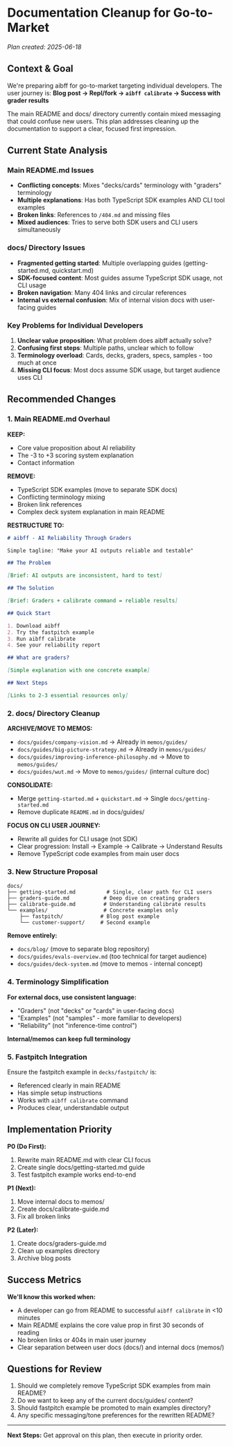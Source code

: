 # Documentation Cleanup for Go-to-Market

_Plan created: 2025-06-18_

## Context & Goal

We're preparing aibff for go-to-market targeting individual developers. The user
journey is: **Blog post → Repl/fork → `aibff calibrate` → Success with grader
results**

The main README and docs/ directory currently contain mixed messaging that could
confuse new users. This plan addresses cleaning up the documentation to support
a clear, focused first impression.

## Current State Analysis

### Main README.md Issues

- **Conflicting concepts**: Mixes "decks/cards" terminology with "graders"
  terminology
- **Multiple explanations**: Has both TypeScript SDK examples AND CLI tool
  examples
- **Broken links**: References to `/404.md` and missing files
- **Mixed audiences**: Tries to serve both SDK users and CLI users
  simultaneously

### docs/ Directory Issues

- **Fragmented getting started**: Multiple overlapping guides
  (getting-started.md, quickstart.md)
- **SDK-focused content**: Most guides assume TypeScript SDK usage, not CLI
  usage
- **Broken navigation**: Many 404 links and circular references
- **Internal vs external confusion**: Mix of internal vision docs with
  user-facing guides

### Key Problems for Individual Developers

1. **Unclear value proposition**: What problem does aibff actually solve?
2. **Confusing first steps**: Multiple paths, unclear which to follow
3. **Terminology overload**: Cards, decks, graders, specs, samples - too much at
   once
4. **Missing CLI focus**: Most docs assume SDK usage, but target audience uses
   CLI

## Recommended Changes

### 1. Main README.md Overhaul

**KEEP:**

- Core value proposition about AI reliability
- The -3 to +3 scoring system explanation
- Contact information

**REMOVE:**

- TypeScript SDK examples (move to separate SDK docs)
- Conflicting terminology mixing
- Broken link references
- Complex deck system explanation in main README

**RESTRUCTURE TO:**

```markdown
# aibff - AI Reliability Through Graders

Simple tagline: "Make your AI outputs reliable and testable"

## The Problem

[Brief: AI outputs are inconsistent, hard to test]

## The Solution

[Brief: Graders + calibrate command = reliable results]

## Quick Start

1. Download aibff
2. Try the fastpitch example
3. Run aibff calibrate
4. See your reliability report

## What are graders?

[Simple explanation with one concrete example]

## Next Steps

[Links to 2-3 essential resources only]
```

### 2. docs/ Directory Cleanup

**ARCHIVE/MOVE TO MEMOS:**

- `docs/guides/company-vision.md` → Already in `memos/guides/`
- `docs/guides/big-picture-strategy.md` → Already in `memos/guides/`
- `docs/guides/improving-inference-philosophy.md` → Move to `memos/guides/`
- `docs/guides/wut.md` → Move to `memos/guides/` (internal culture doc)

**CONSOLIDATE:**

- Merge `getting-started.md` + `quickstart.md` → Single
  `docs/getting-started.md`
- Remove duplicate `README.md` in docs/guides/

**FOCUS ON CLI USER JOURNEY:**

- Rewrite all guides for CLI usage (not SDK)
- Clear progression: Install → Example → Calibrate → Understand Results
- Remove TypeScript code examples from main user docs

### 3. New Structure Proposal

```
docs/
├── getting-started.md          # Single, clear path for CLI users
├── graders-guide.md           # Deep dive on creating graders  
├── calibrate-guide.md         # Understanding calibrate results
└── examples/                  # Concrete examples only
    ├── fastpitch/            # Blog post example
    └── customer-support/     # Second example
```

**Remove entirely:**

- `docs/blog/` (move to separate blog repository)
- `docs/guides/evals-overview.md` (too technical for target audience)
- `docs/guides/deck-system.md` (move to memos - internal concept)

### 4. Terminology Simplification

**For external docs, use consistent language:**

- "Graders" (not "decks" or "cards" in user-facing docs)
- "Examples" (not "samples" - more familiar to developers)
- "Reliability" (not "inference-time control")

**Internal/memos can keep full terminology**

### 5. Fastpitch Integration

Ensure the fastpitch example in `decks/fastpitch/` is:

- Referenced clearly in main README
- Has simple setup instructions
- Works with `aibff calibrate` command
- Produces clear, understandable output

## Implementation Priority

**P0 (Do First):**

1. Rewrite main README.md with clear CLI focus
2. Create single docs/getting-started.md guide
3. Test fastpitch example works end-to-end

**P1 (Next):**

1. Move internal docs to memos/
2. Create docs/calibrate-guide.md
3. Fix all broken links

**P2 (Later):**

1. Create docs/graders-guide.md
2. Clean up examples directory
3. Archive blog posts

## Success Metrics

**We'll know this worked when:**

- A developer can go from README to successful `aibff calibrate` in <10 minutes
- Main README explains the core value prop in first 30 seconds of reading
- No broken links or 404s in main user journey
- Clear separation between user docs (docs/) and internal docs (memos/)

## Questions for Review

1. Should we completely remove TypeScript SDK examples from main README?
2. Do we want to keep any of the current docs/guides/ content?
3. Should fastpitch example be promoted to main examples directory?
4. Any specific messaging/tone preferences for the rewritten README?

---

**Next Steps:** Get approval on this plan, then execute in priority order.
